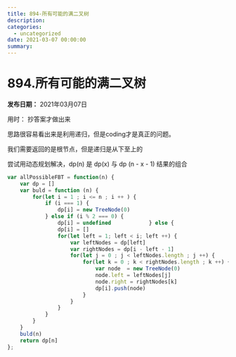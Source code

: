 ```yaml
---
title: 894-所有可能的满二叉树
description: 
categories:
  - uncategorized
date: 2021-03-07 00:00:00
summary: 
---
```


# 894.所有可能的满二叉树

**发布日期：** 2021年03月07日

用时： 抄答案才做出来

思路很容易看出来是利用递归，但是coding才是真正的问题。

我们需要返回的是根节点，但是递归是从下至上的

尝试用动态规划解决，dp(n) 是 dp(x) 与 dp (n - x - 1) 结果的组合

```javascript
var allPossibleFBT = function(n) {
    var dp = []
    var buld = function (n) {
        for(let i = 1 ; i <= n ; i ++ ) {
            if (i === 1) {
                dp[i] = new TreeNode(0)
            } else if (i % 2 === 0) {
                dp[i] = undefined            } else {
                dp[i] = []
                for(let left = 1; left < i; left ++) {
                    var leftNodes = dp[left]
                    var rightNodes = dp[i - left - 1]
                    for(let j = 0 ; j < leftNodes.length ; j ++) {
                        for(let k = 0 ; k < rightNodes.length ; k ++) {
                            var node  = new TreeNode(0)
                            node.left = leftNodes[j]
                            node.right = rightNodes[k]
                            dp[i].push(node)
                        }
                    }
                }
            }
        }
    }
    buld(n)
    return dp[n]
};
```

